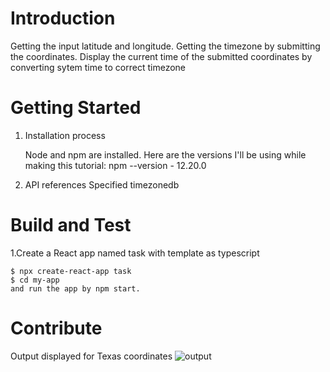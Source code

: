 # Introduction 
Getting the input latitude and longitude. Getting the timezone by submitting the coordinates. Display the current time of the submitted coordinates by converting sytem time to correct timezone

# Getting Started
1.	Installation process

    Node and npm are installed. Here are the versions I'll be using while making this tutorial:
    npm --version - 12.20.0

2.	API references
    Specified timezonedb

# Build and Test
 1.Create a React app named task  with template as typescript
 
    $ npx create-react-app task 
    $ cd my-app
    and run the app by npm start. 

# Contribute
  Output displayed for Texas coordinates
  ![output](https://user-images.githubusercontent.com/107381233/173380014-c862156d-2ab0-40e7-94af-3c2ae48dd081.JPG)
